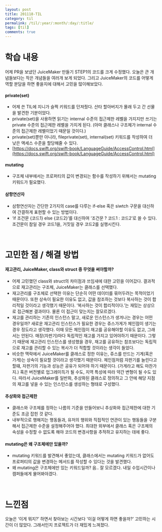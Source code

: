 ```yaml
---
layout: post
title: 201118-TIL
category: til
permalink: /til/:year/:month/:day/:title/
tags: [til]
comments: true
---
```


# 학습 내용
 어제 PR을 보냈던 JuiceMaker 만들기 STEP1의 코드를 크게 수정했다. 오늘은 큰 개념들보다는 작은 개념들을 여러개 보게 되었다. 그리고 JuiceMaker의 코드를 어떻게 역할 분담을 하면 좋을지에 대해서 고민을 많이해보았다. 

#### private(set)
- 어제 쓴 TIL에 지니가 슬쩍 키워드를 던져줬다. 산타 할아버지가 몰래 두고 간 선물을 발견한 기분이었다. 
- private(set)을 사용하면 읽기는 internal 수준의 접근제한 레벨을 가지지만 쓰기는 private 수준의 접근제한 레벨을 가지게 된다. (아마 클래스나 구조체가 internal 수준의 접근제한 레벨이었기 때문일 것이다.)
- private(set)뿐만 아니라, fileprivate(set), internal(set) 키워드를 작성하여 더 낮은 액세스 수준을 할당해줄 수 있다.
- [https://docs.swift.org/swift-book/LanguageGuide/AccessControl.html](https://docs.swift.org/swift-book/LanguageGuide/AccessControl.html)


#### mutating
- 구조체 내부에서는 프로퍼티의 값이 변경되는 함수를 작성하기 위해서는 mutating 키워드가 필요했다.

####  삼항연산자
- 삼항연산자는 간단한 2가지의 case를 다루는 if-else 혹은 siwtch 구문을 대신하여 간결하게 표현할 수 있는 방법이다.
- ‘if 조건문 {코드1} else {코드2}’를 대신하여 ‘조건문 ? 코드1 : 코드2’로 쓸 수 있다. 조건문이 참일 경우 코드1을, 거짓일 경우 코드2를 실행시킨다.

<br>

# 고민한 점 / 해결 방법
#### 재고관리, JuiceMaker, class와 struct 중 무엇을 써야할까?
- 어제 고민했던 class와 struct의 차이점과 쓰임새에 대한 고민을 이어갔다. 결과적으로 재고관리는 구조체, JuiceMaker는 클래스를 선택했다.
- 재고관리를 구조체로 선택한 이유는 단순히 어떤 데이터를 묶어두려는 목적이었기 때문이다. 또한 상속이 필요한 이유도 없고, 값을 참조하는 것보다 복사하는 것이 합리적일 것이라고 생각했기 때문이다. ‘복사하는 것이 합리적이다.’는 재밌는 상상으로 접근해본 결과이다.  물론 이 접근이 맞는지는 잘모르겠다. 
- 재고를 관리하는 기존의 인스턴스 말고, 새로운 인스턴스가 생겨나는 경우는 어떤 경우일까? 새로운 재고관리  인스턴스가 필요한 경우는 쥬스가게가 체인점이 생기는 경우 정도라고 생각했다. 이때 모든 체인점이 재고를 공유해야할 이유도 없고, 그래서는 안된다. 매장(자판기)마다 독립적인 재고를 가지고 있어야하기 때문이다. 그렇기 때문에 재고관리 인스턴스를 생성했을 경우, 재고를 공유하는 참조보다는 독립적으로 재고를 관리할 수 있는 복사가 더 적합할 것이라는 생각이 들었다.
- 비슷한 맥락에서 JuiceMaker를 클래스로 정한 이유는, 쥬스를 만드는 기계(혹은 가게)는 상속이 필요할 것이라고 생각했기 때문이다. 체인점처럼 자판기를 늘린다고 할떄, 자판기의 기능과 성능은 공유가 되어야 하기 때문이다. (가게라고 해도 마찬가지.) 혹은 버전별로 업그레이득가 될 수도, 지역 특성에 따라 약간 변형이 될 수도 있다. 따라서 JuiceMaker를 일반화, 추상화된 클래스로 정의하고 그 안에 해당 지점의 재고를 넣을 수 있는 인스턴스를 생성하는 형태로 구성했다.

#### 추상화와 접근제한
- 클래스와 구조체를 정하는 나름의 기준을 만들어보니 추상화와 접근제한에 대한 기준도 조금 잡힌 것 같다.
- 내부적으로 행해지는 행동들과, 유저의 행위와 직접적인 연관이 있는 행동들을 구분해서 접근제한 수준을 설정해주어야 했다. 최대한 외부에서 클래스 혹은 구조체의 속성을 수정할 수 없도록 해야 코드의 변경사항을 추적하고 유지하는 데에 좋다.

#### mutating은 왜 구조체에만 있을까?
- mutating 키워드를 발견해서 좋았는데, 클래스에서는 mutating 키워드가 없어도 프로퍼티의 값을 변경하는 메서드를 작성할 수 있다는 것을 발견했다.
- 왜 mutating은 구조체에만 있는 키워드일까? 음.. 잘 모르겠다. 내일 수업시간이나 캠퍼들에게 물어봐야겠다.


<br>

# 느낀점
 오늘은 ‘이게 뭐지?’ 하면서 찾아보는 시간보다 '이걸 어떻게 하면 좋을까?’ 고민하는 시간이 더 많았다. 그래서인지 프로젝트가 더 재밌게 느껴졌다.

